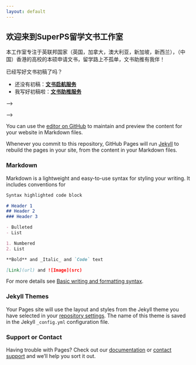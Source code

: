 ```yaml
---
layout: default
---
```


## 欢迎来到SuperPS留学文书工作室

本工作室专注于英联邦国家（英国，加拿大，澳大利亚，新加坡，新西兰），（中国）香港的高校的本硕申请文书，留学路上不孤单，文书助推有我伴！

已经写好文书初稿了吗？
- 还没有初稿：[**文书启航服务**](./subsec/qihang.md)
- 我写好初稿啦：[**文书助推服务**](./subsec/zhutui.md)

<!--
## 文书启航服务
### 服务流程：
- 素材收集
- 筛选整理
- 拟定提纲
- 完成初稿
- 不断修改
- 内容定稿
- 英文润色
- 定稿提交

### 服务价格：
<!---|类型|本科|硕士|
|-----|-----|-----|
|正常时长|2600|3600|
|加急（3天）|+1500|+1500|
|特急（1天）|+3000|+3000|
-->
-->
<!--
| 类型      |    本科     |     硕士    |
| ---------| ----------- | ----------- |
| 正常时长  |     2600    |    3600     |
| 加急(3天) |    +1500    |    +1500    |
| 特急(1天) |    +3000    |    +3000    |

正常时长包括平常期：2.1 - 7.31； 和高峰期：8.1 - 1.31。平常期需要花费5天，高峰期需要花费10天。

### 其他说明：
以上价格仅针对一所学校的一个专业，如果申请多个学校多个专业，则需要针对申请的学校和专业数量另外收费。收费标准如下：
- 每增加一所学校：+600RMB
- 每增加一个同类型专业（例：数学，统计）：+500RMB
- 每增加一个不同类型专业（例：化学，数学）：+800RMB
- 上述标准的排列组合则按照排列组合合并收费（例：增加一个新学校一个不同类型专业：+1400RMB）

## 文书助推服务
### 服务流程：
- 初稿评分
- 素材收集
- 筛选整理
- 修改旧稿
- 内容定稿
- 英文润色
- 定稿提交

### 服务价格：
<!---|类型|本科|硕士|
|-----|-----|-----|
|正常时长|1600|2600|
|加急（3天）|+1500|+1500|
|特急（1天）|+3000|+3000|
-->
-->

<!--
| 类型      |    本科     |     硕士    |
| ---------| ----------- | ----------- |
| 正常时长  |     1600    |    2600     |
| 加急(3天) |    +1500    |    +1500    |
| 特急(1天) |    +3000    |    +3000    |

正常时长包括平常期：2.1 - 7.31； 和高峰期：8.1 - 1.31。平常期需要花费5天，高峰期需要花费10天。


### 其他说明：
以上价格仅针对一所学校的一个专业，如果申请多个学校多个专业，则需要针对申请的学校和专业数量另外收费。收费标准如下：
- 每增加一所学校：+600RMB
- 每增加一个同类型专业（例：数学，统计）：+500RMB
- 每增加一个不同类型专业（例：化学，数学）：+800RMB
- 上述标准的排列组合则按照排列组合合并收费（例：增加一个新学校一个不同类型专业：+1400RMB）
-->

You can use the [editor on GitHub](https://github.com/justinjia21/liuxuewenshu/edit/main/README.md) to maintain and preview the content for your website in Markdown files.

Whenever you commit to this repository, GitHub Pages will run [Jekyll](https://jekyllrb.com/) to rebuild the pages in your site, from the content in your Markdown files.

### Markdown

Markdown is a lightweight and easy-to-use syntax for styling your writing. It includes conventions for

```markdown
Syntax highlighted code block

# Header 1
## Header 2
### Header 3

- Bulleted
- List

1. Numbered
2. List

**Bold** and _Italic_ and `Code` text

[Link](url) and ![Image](src)
```

For more details see [Basic writing and formatting syntax](https://docs.github.com/en/github/writing-on-github/getting-started-with-writing-and-formatting-on-github/basic-writing-and-formatting-syntax).

### Jekyll Themes

Your Pages site will use the layout and styles from the Jekyll theme you have selected in your [repository settings](https://github.com/justinjia21/liuxuewenshu/settings/pages). The name of this theme is saved in the Jekyll `_config.yml` configuration file.

### Support or Contact

Having trouble with Pages? Check out our [documentation](https://docs.github.com/categories/github-pages-basics/) or [contact support](https://support.github.com/contact) and we’ll help you sort it out.
